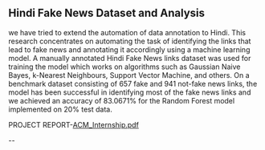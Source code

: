 Hindi Fake News Dataset and Analysis
--
we have tried to extend the automation of data annotation to Hindi. This research concentrates on automating the task of identifying the links that lead to fake news and annotating it accordingly using a machine learning model. A manually annotated Hindi Fake News links dataset was used for training the model which works on algorithms such as Gaussian Naive Bayes, k-Nearest Neighbours, Support Vector Machine, and others. On a benchmark dataset consisting of 657 fake and 941 not-fake news links, the model has been successful in identifying most of the fake news links and we achieved an accuracy of 83.0671% for the Random Forest model implemented on 20% test data.

PROJECT REPORT-[ACM_Internship.pdf](https://github.com/mehakagg1313/Internship_Project/files/7389442/ACM_Internship.pdf)

--
